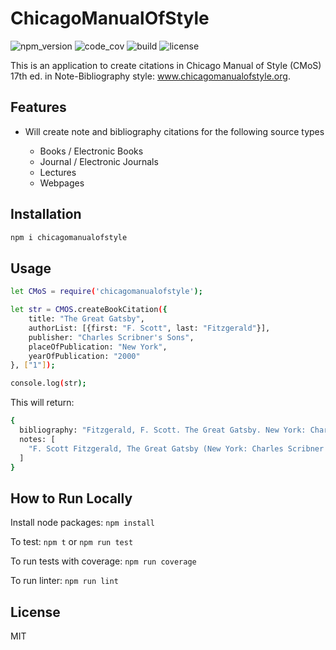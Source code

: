 # ChicagoManualOfStyle

![npm_version](https://img.shields.io/npm/v/chicagomanualofstyle)
![code_cov](https://img.shields.io/codecov/c/github/SoorajModi/ChicagoManualOfStyle)
![build](https://img.shields.io/github/workflow/status/SoorajModi/ChicagoManualOfStyle/Main)
![license](https://img.shields.io/badge/license-GNU_V2-brightgreen)

This is an application to create citations in Chicago Manual of Style (CMoS) 17th ed. in Note-Bibliography style: www.chicagomanualofstyle.org.

## Features

- Will create note and bibliography citations for the following source types

    - Books / Electronic Books
    - Journal / Electronic Journals
    - Lectures
    - Webpages
    
## Installation

```bash
npm i chicagomanualofstyle
```

## Usage

```bash
let CMoS = require('chicagomanualofstyle');

let str = CMOS.createBookCitation({
    title: "The Great Gatsby",
    authorList: [{first: "F. Scott", last: "Fitzgerald"}],
    publisher: "Charles Scribner's Sons",
    placeOfPublication: "New York",
    yearOfPublication: "2000"
}, ["1"]);

console.log(str);
```

This will return:

```bash
{
  bibliography: "Fitzgerald, F. Scott. The Great Gatsby. New York: Charles Scribner's Sons, 2000.",
  notes: [
    "F. Scott Fitzgerald, The Great Gatsby (New York: Charles Scribner's Sons, 2000), 1."
  ]
}
```

## How to Run Locally

Install node packages: `npm install`

To test: `npm t` or `npm run test`

To run tests with coverage: `npm run coverage`

To run linter: `npm run lint`

## License

MIT
